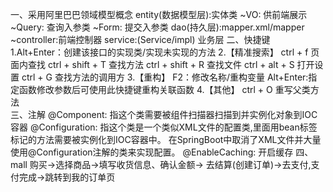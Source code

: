 一、采用阿里巴巴领域模型概念
    entity(数据模型层):实体类
    ~VO: 供前端展示
    ~Query: 查询入参类
    ~Form: 提交入参类
    dao(持久层):mapper.xml/mapper
    ~controller:前端控制器
    service:(Service/impl) 业务层
二、快捷键
	1.Alt+Enter：创建该接口的实现类/实现未实现的方法
	2.【精准搜索】
		ctrl + f	页面内查找
		ctrl + shift + T	查找方法
		ctrl + shift + R	查找文件
		ctrl + alt + S	打开设置
		ctrl + G    查找方法的调用方
	3.【重构】
		F2：修改名称/重构变量
		Alt+Enter:指定函数修改参数后可使用此快捷键重构关联函数
	4.【其他】
		ctrl + O 重写父类方法        
三、注解
    @Component: 指这个类需要被组件扫描器扫描到并实例化对象到IOC容器
    @Configuration: 指这个类是一个类似XML文件的配置类,里面用bean标签标记的方法需要被实例化到IOC容器中。
                    在SpringBoot中取消了XML文件并大量使用@Configuration注解的类来实现配置。
    @EnableCaching: 开启缓存
四、mall
    购买->选择商品->填写收货信息、确认金额->
    去结算(创建订单)->去支付,支付完成->跳转到我的订单页
